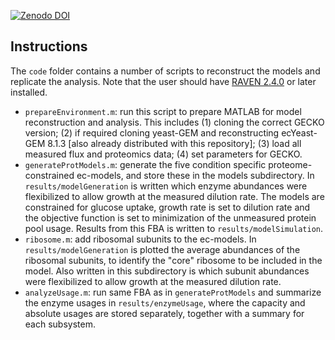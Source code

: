 [![Zenodo DOI](https://zenodo.org/badge/288161152.svg)](https://zenodo.org/badge/latestdoi/288161152)


## Instructions
The `code` folder contains a number of scripts to reconstruct the models and replicate the analysis. Note that the user should have [RAVEN 2.4.0](https://github.com/SysBioChalmers/RAVEN/releases) or later installed.

- `prepareEnvironment.m`: run this script to prepare MATLAB for model reconstruction and analysis. This includes (1) cloning the correct GECKO version; (2) if required cloning yeast-GEM and reconstructing ecYeast-GEM 8.1.3 [also already distributed with this repository]; (3) load all measured flux and proteomics data; (4) set parameters for GECKO.
- `generateProtModels.m`: generate the five condition specific proteome-constrained ec-models, and store these in the models subdirectory. In `results/modelGeneration` is written which enzyme abundances were flexibilized to allow growth at the measured dilution rate. The models are constrained for glucose uptake, growth rate is set to dilution rate and the objective function is set to minimization of the unmeasured protein pool usage. Results from this FBA is written to `results/modelSimulation`.
- `ribosome.m`: add ribosomal subunits to the ec-models. In `results/modelGeneration` is plotted the average abundances of the ribosomal subunits, to identify the "core" ribosome to be included in the model. Also written in this subdirectory is which subunit abundances were flexibilized to allow growth at the measured dilution rate.
- `analyzeUsage.m`: run same FBA as in `generateProtModels` and summarize the enzyme usages in `results/enzymeUsage`, where the capacity and absolute usages are stored separately, together with a summary for each subsystem.
